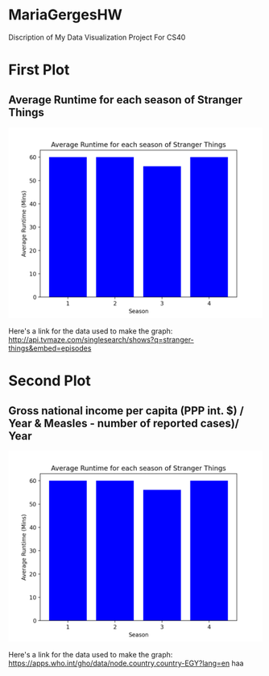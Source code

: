 # MariaGergesHW
Discription of My Data Visualization Project For CS40
# First Plot 

## Average Runtime for each season of Stranger Things
![Average Runtime for each season of Stranger Things](stranger_things.png)


Here's a link for the data used to make the graph: http://api.tvmaze.com/singlesearch/shows?q=stranger-things&embed=episodes

# Second Plot 
## Gross national income per capita (PPP int. $) / Year & Measles - number of reported cases)/ Year
![Gross national income per capita (PPP int. $) / Year & Measles - number of reported cases](stranger_things.png)

Here's a link for the data used to make the graph: https://apps.who.int/gho/data/node.country.country-EGY?lang=en
haa
